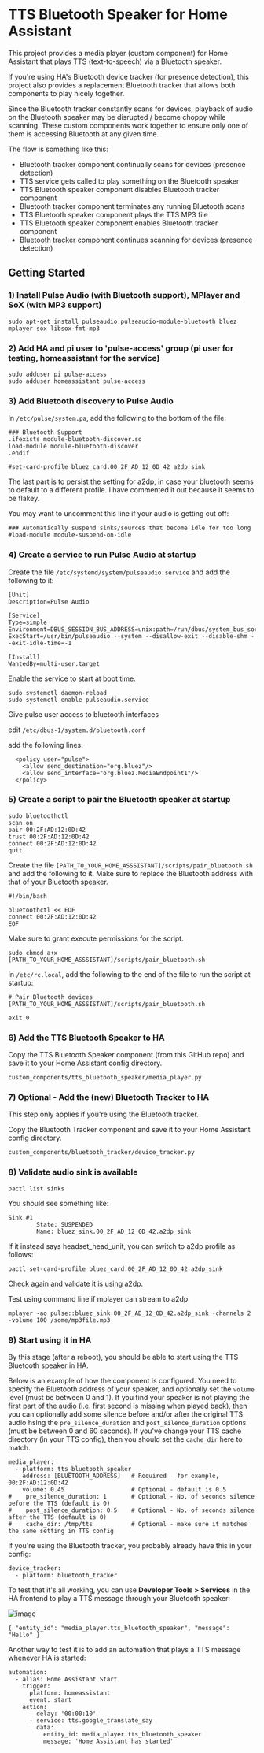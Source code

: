 # TTS Bluetooth Speaker for Home Assistant

This project provides a media player (custom component) for Home Assistant that plays TTS (text-to-speech) via a Bluetooth speaker.

If you're using HA's Bluetooth device tracker (for presence detection), this project also provides a replacement Bluetooth tracker that allows both components to play nicely together.

Since the Bluetooth tracker constantly scans for devices, playback of audio on the Bluetooth speaker may be disrupted / become choppy while scanning. These custom components work together to ensure only one of them is accessing Bluetooth at any given time.

The flow is something like this:

- Bluetooth tracker component continually scans for devices (presence detection)
- TTS service gets called to play something on the Bluetooth speaker
- TTS Bluetooth speaker component disables Bluetooth tracker component
- Bluetooth tracker component terminates any running Bluetooth scans
- TTS Bluetooth speaker component plays the TTS MP3 file
- TTS Bluetooth speaker component enables Bluetooth tracker component
- Bluetooth tracker component continues scanning for devices (presence detection)

## Getting Started

### 1) Install Pulse Audio (with Bluetooth support), MPlayer and SoX (with MP3 support)

```
sudo apt-get install pulseaudio pulseaudio-module-bluetooth bluez mplayer sox libsox-fmt-mp3
```

### 2) Add HA and pi user to 'pulse-access' group (pi user for testing, homeassistant for the service)

```
sudo adduser pi pulse-access
sudo adduser homeassistant pulse-access
```

### 3) Add Bluetooth discovery to Pulse Audio

In `/etc/pulse/system.pa`, add the following to the bottom of the file:

```
### Bluetooth Support
.ifexists module-bluetooth-discover.so
load-module module-bluetooth-discover
.endif

#set-card-profile bluez_card.00_2F_AD_12_0D_42 a2dp_sink
```

The last part is to persist the setting for a2dp, in case your bluetooth seems to default to a different profile.  I have commented it out because it seems to be flakey.

You may want to uncomment this line if your audio is getting cut off:
```
### Automatically suspend sinks/sources that become idle for too long
#load-module module-suspend-on-idle
```

### 4) Create a service to run Pulse Audio at startup
Create the file `/etc/systemd/system/pulseaudio.service` and add the following to it:

```
[Unit]
Description=Pulse Audio

[Service]
Type=simple
Environment=DBUS_SESSION_BUS_ADDRESS=unix:path=/run/dbus/system_bus_socket
ExecStart=/usr/bin/pulseaudio --system --disallow-exit --disable-shm --exit-idle-time=-1

[Install]
WantedBy=multi-user.target
```

Enable the service to start at boot time.

```
sudo systemctl daemon-reload
sudo systemctl enable pulseaudio.service
```

Give pulse user access to bluetooth interfaces

edit `/etc/dbus-1/system.d/bluetooth.conf`

add the following lines:
```
  <policy user="pulse">
    <allow send_destination="org.bluez"/>
    <allow send_interface="org.bluez.MediaEndpoint1"/>
  </policy>
```
### 5) Create a script to pair the Bluetooth speaker at startup

```
sudo bluetoothctl
scan on
pair 00:2F:AD:12:0D:42
trust 00:2F:AD:12:0D:42
connect 00:2F:AD:12:0D:42
quit
```

Create the file `[PATH_TO_YOUR_HOME_ASSSISTANT]/scripts/pair_bluetooth.sh` and add the following to it. Make sure to replace the Bluetooth address with that of your Bluetooth speaker.

```
#!/bin/bash

bluetoothctl << EOF
connect 00:2F:AD:12:0D:42
EOF
```
Make sure to grant execute permissions for the script.

```
sudo chmod a+x [PATH_TO_YOUR_HOME_ASSSISTANT]/scripts/pair_bluetooth.sh
```

In `/etc/rc.local`, add the following to the end of the file to run the script at startup:

```
# Pair Bluetooth devices
[PATH_TO_YOUR_HOME_ASSSISTANT]/scripts/pair_bluetooth.sh

exit 0
```

### 6) Add the TTS Bluetooth Speaker to HA

Copy the TTS Bluetooth Speaker component (from this GitHub repo) and save it to your Home Assistant config directory.

```
custom_components/tts_bluetooth_speaker/media_player.py
```

### 7) Optional - Add the (new) Bluetooth Tracker to HA

This step only applies if you're using the Bluetooth tracker.

Copy the Bluetooth Tracker component and save it to your Home Assistant config directory.

```
custom_components/bluetooth_tracker/device_tracker.py
```

### 8) Validate audio sink is available

`pactl list sinks`

You should see something like:

```
Sink #1
        State: SUSPENDED
        Name: bluez_sink.00_2F_AD_12_0D_42.a2dp_sink
```

If it instead says headset_head_unit, you can switch to a2dp profile as follows:

```
pactl set-card-profile bluez_card.00_2F_AD_12_0D_42 a2dp_sink
```

Check again and validate it is using a2dp.

Test using command line if mplayer can stream to a2dp

```
mplayer -ao pulse::bluez_sink.00_2F_AD_12_0D_42.a2dp_sink -channels 2 -volume 100 /some/mp3file.mp3
```


### 9) Start using it in HA

By this stage (after a reboot), you should be able to start using the TTS Bluetooth speaker in HA.

Below is an example of how the component is configured. You need to specify the Bluetooth address of your speaker, and optionally set the `volume` level (must be between 0 and 1). If you find your speaker is not playing the first part of the audio (i.e. first second is missing when played back), then you can optionally add some silence before and/or after the original TTS audio hsing the `pre_silence_duration` and `post_silence_duration` options (must be between 0 and 60 seconds). If you've change your TTS cache directory (in your TTS config), then you should set the `cache_dir` here to match.

```
media_player:
  - platform: tts_bluetooth_speaker
    address: [BLUETOOTH_ADDRESS]   # Required - for example, 00:2F:AD:12:0D:42
    volume: 0.45                   # Optional - default is 0.5
#    pre_silence_duration: 1       # Optional - No. of seconds silence before the TTS (default is 0)
#    post_silence_duration: 0.5    # Optional - No. of seconds silence after the TTS (default is 0)
#    cache_dir: /tmp/tts           # Optional - make sure it matches the same setting in TTS config
```

If you're using the Bluetooth tracker, you probably already have this in your config:

```
device_tracker:
  - platform: bluetooth_tracker
```

To test that it's all working, you can use **Developer Tools > Services** in the HA frontend to play a TTS message through your Bluetooth speaker:

![image](https://user-images.githubusercontent.com/8870047/57437834-b773ef00-7296-11e9-891e-9a181ebb6520.png)

`{ "entity_id": "media_player.tts_bluetooth_speaker", "message": "Hello" }`

Another way to test it is to add an automation that plays a TTS message whenever HA is started:

```
automation: 
  - alias: Home Assistant Start
    trigger:
      platform: homeassistant
      event: start
    action:
      - delay: '00:00:10'
      - service: tts.google_translate_say
        data:
          entity_id: media_player.tts_bluetooth_speaker
          message: 'Home Assistant has started'
```

